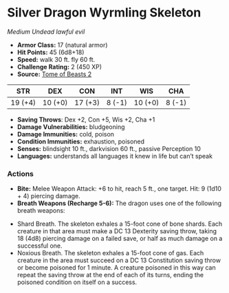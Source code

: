 # Silver Dragon Wyrmling Skeleton

*Medium* *Undead* *lawful evil*

- **Armor Class:** 17 (natural armor)
- **Hit Points:** 45 (6d8+18)
- **Speed:** walk 30 ft. fly 60 ft.
- **Challenge Rating:** 2 (450 XP)
- **Source:** [Tome of Beasts 2](https://koboldpress.com/kpstore/product/tome-of-beasts-2-for-5th-edition/)

| STR | DEX | CON | INT | WIS | CHA |
| --- | --- | --- | --- | --- | --- |
| 19 (+4) | 10 (+0) | 17 (+3) | 8 (-1) | 10 (+0) | 8 (-1) |

- **Saving Throws**: Dex +2, Con +5, Wis +2, Cha +1
- **Damage Vulnerabilities:** bludgeoning
- **Damage Immunities:** cold, poison
- **Condition Immunities:** exhaustion, poisoned
- **Senses:** blindsight 10 ft., darkvision 60 ft., passive Perception 10
- **Languages:** understands all languages it knew in life but can’t speak
### Actions
- **Bite:** Melee Weapon Attack: +6 to hit, reach 5 ft., one target. Hit: 9 (1d10 + 4) piercing damage.
- **Breath Weapons (Recharge 5-6):** The dragon uses one of the following breath weapons: 
* Shard Breath. The skeleton exhales a 15-foot cone of bone shards. Each creature in that area must make a DC 13 Dexterity saving throw, taking 18 (4d8) piercing damage on a failed save, or half as much damage on a successful one. 
* Noxious Breath. The skeleton exhales a 15-foot cone of gas. Each creature in the area must succeed on a DC 13 Constitution saving throw or become poisoned for 1 minute. A creature poisoned in this way can repeat the saving throw at the end of each of its turns, ending the poisoned condition on itself on a success.
